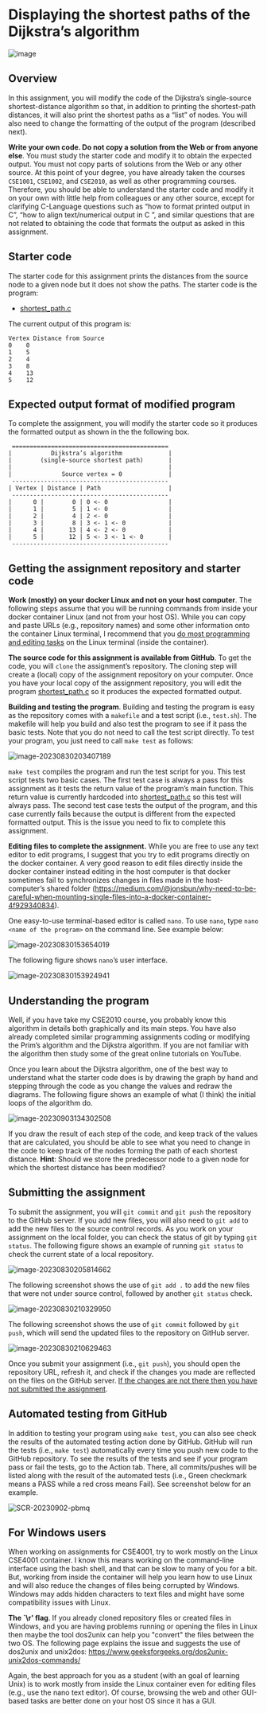 # Displaying the shortest paths of the Dijkstra’s algorithm
![image](https://github.com/eribeiroClassroom/spring2024-display-shortest-paths-jscalzimarti/assets/125903169/a6f84b5a-5c99-40ce-8dc6-f485389470cb)

## Overview

In this assignment, you will modify the code of the Dijkstra’s single-source shortest-distance algorithm so that, in addition to printing the shortest-path distances, it will also print the shortest paths as a “list” of nodes. You will also need to change the formatting of the output of the program (described next).  

**Write your own code. Do not copy a solution from the Web or from anyone else**. You must study the starter code and modify it to obtain the expected output. You must not copy parts of solutions from the Web or any other source. At this point of your degree, you have already taken the courses `CSE1001`, `CSE1002`, and `CSE2010`, as well as other programming courses. Therefore, you should be able to understand the starter code and modify it on your own with little help from colleagues or any other source, except for clarifying C-Language questions such as “how to format printed output in C”, “how to align text/numerical output in C ”, and similar questions that are not related to obtaining the code that formats the output as asked in this assignment.   

## Starter code

The starter code for this assignment prints the distances from the source node to a given node but it does not show the paths. The starter code is the program: 

- [shortest_path.c](https://github.com/eraldoribeiro/shortestPathAssignment/blob/main/shortest_path.c)

The current output of this program is: 

```shell
Vertex Distance from Source
0 	 0
1 	 5
2 	 4
3 	 8
4 	 13
5 	 12
```

## Expected output format of modified program

To complete the assignment, you will modify the starter code so it produces the formatted output as shown in the the following box. 


```
 ============================================
|           Dijkstra’s algorithm             |
|        (single-source shortest path)       |
|                                            |
|              Source vertex = 0             |
 --------------------------------------------
| Vertex | Distance | Path                   |
 --------------------------------------------
|      0 |        0 | 0 <- 0                 |
|      1 |        5 | 1 <- 0                 |
|      2 |        4 | 2 <- 0                 |
|      3 |        8 | 3 <- 1 <- 0            |
|      4 |       13 | 4 <- 2 <- 0            |
|      5 |       12 | 5 <- 3 <- 1 <- 0       |
 --------------------------------------------
```

## Getting the assignment repository and starter code

**Work (mostly) on your docker Linux and not on your host computer**. The following steps assume that you will be running commands from inside your docker container Linux (and not from your host OS). While you can copy and paste URLs (e.g., repository names) and some other information onto the container Linux terminal, I recommend that you <u>do most programming and editing tasks</u> on the Linux terminal (inside the container). 

**The source code for this assignment is available from GitHub**. To get the code, you will `clone` the assignment’s repository. The cloning step will create a (local) copy of the assignment repository on your computer. Once you have your local copy of the assignment repository, you will edit the program [shortest_path.c](https://github.com/eraldoribeiro/shortestPathAssignment/blob/main/shortest_path.c) so it  produces the expected formatted output. 

**Building and testing the program**. Building and testing the program is easy as the repository comes with a `makefile` and a test script (i.e., `test.sh`). The makefile will help you build and also test the program to see if it pass the basic tests. Note that you do not need to call the test script directly. To test your program, you just need to call `make test` as follows: 

![image-20230830203407189](figs/image-20230830203407189.png)

`make test` compiles the program and run the test script for you. This test script tests two basic cases. The first test case is always a pass for this assignment as it tests the return value of the program’s main function. This return value is currently hardcoded into [shortest_path.c](https://github.com/eraldoribeiro/shortestPathAssignment/blob/main/shortest_path.c) so this test will always pass. The second test case tests the output of the program, and this case currently fails because the output is different from the expected formatted output. This is the issue you need to fix to complete this assignment. 

**Editing files to complete the assignment.** While you are free to use any text editor to edit programs, I suggest that you try to edit programs directly on the docker container. A very good reason to edit files directly inside the docker container instead editing in the host computer is that docker sometimes fail to synchronizes changes in files made in the host-computer’s shared folder (https://medium.com/@jonsbun/why-need-to-be-careful-when-mounting-single-files-into-a-docker-container-4f929340834). 

One easy-to-use terminal-based editor is called `nano`. To use `nano`, type `nano <name of the program>` on the command line. See example below: 

![image-20230830153654019](figs/image-20230830153654019.png) 

The following figure shows `nano`’s user interface. 

![image-20230830153924941](figs/image-20230830153924941.png)

## Understanding the program

Well, if you have take my CSE2010 course, you probably know this algorithm in details both graphically and its main steps. You have also already completed similar programming assignments coding or modifying the Prim’s algorithm and the Dijkstra algorithm. If you are not familiar with the algorithm then study some of the great online tutorials on YouTube. 

Once you learn about the Dijkstra algorithm, one of the best way to understand what the starter code does is by drawing the graph by hand and stepping through the code as you change the values and redraw the diagrams. The following figure shows an example of what (I think) the initial loops of the algorithm do. 

![image-20230903134302508](figs/image-20230903134302508.png)

If you draw the result of each step of the code, and keep track of the values that are calculated, you should be able to see what you need to change in the code to keep track of the nodes forming the path of each shortest distance. **Hint**: Should we store the predecessor node to a given node for which the shortest distance has been modified? 

## Submitting the assignment

To submit the assignment, you will `git commit` and `git push` the repository to the GitHub server. If you add new files, you will also need to `git add` to add the new files to the source control records. As you work on your assignment on the local folder, you can check the status of git by typing `git status`. The following figure shows an example of running `git status` to check the current state of a local repository. 

![image-20230830205814662](figs/image-20230830205814662.png)

The following screenshot shows the use of `git add .` to add the new files that were not under source control, followed by another `git status` check. 

![image-20230830210329950](figs/image-20230830210329950.png)

The following screenshot shows the use of `git commit` followed by `git push`, which will send the updated files to the repository on GitHub server. 

![image-20230830210629463](figs/image-20230830210629463.png)

Once you submit your assignment (i.e., `git push`), you should open the repository URL, refresh it, and check if the changes you made are reflected on the files on the GitHub server. <u>If the changes are not there then you have not submitted the assignment</u>. 

## Automated testing from GitHub

In addition to testing your program using `make test`, you can also see check the results of the automated testing action done by GitHub. GitHub will run the tests (i.e., `make test`) automatically every time you push new code to the GitHub repository. To see the results of the tests and see if your program pass or fail the tests, go to the Action tab. There, all commits/pushes will be listed along with the result of the automated tests (i.e., Green checkmark means a PASS while a red cross means Fail). See screenshot below for an example. 

![SCR-20230902-pbmq](figs/SCR-20230902-pbmq.png)

## For Windows users 

When working on assignments for CSE4001, try to work mostly on the Linux CSE4001 container. I know this means working on the command-line interface using the bash shell, and that can be slow to many of you for a bit. But, working from inside the container will help you learn how to use Linux and will also reduce the changes of files being corrupted by Windows. Windows may adds hidden characters to text files and might have some compatibility issues with Linux. 

**The `\r' flag**. If you already cloned repository files or created files in Windows, and you are having problems running or opening the files in Linux then maybe the tool dos2unix can help you "convert" the files between the two OS. The following page explains the issue and suggests the use of dos2unix and unix2dos: https://www.geeksforgeeks.org/dos2unix-unix2dos-commands/

Again, the best approach for you as a student (with an goal of learning Unix) is to work mostly from inside the Linux container even for editing files (e.g., use the nano text editor). Of course, browsing the web and other GUI-based tasks are better done on your host OS since it has a GUI. 



